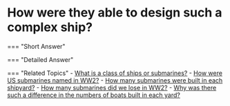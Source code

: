 # How were they able to design such a complex ship?


=== "Short Answer"
    

=== "Detailed Answer"


=== "Related Topics"
    - [What is a class of ships or submarines?](./what-is-a-class-of-ships-or-submarines.md)
    - [How were US submarines named in WW2?](./how-were-us-submarines-named-in-ww2.md)
    - [How many submarines were built in each shipyard?](./how-many-submarines-were-built-in-each-shipyard.md)
    - [How many submarines did we lose in WW2?](./how-many-submarines-did-we-lose-in-ww2.md)
    - [Why was there such a difference in the numbers of boats built in each yard?](./why-was-there-such-a-difference-in-the-numbers-of-boats-built-i-893ecf4b.md)
